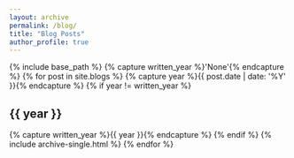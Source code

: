 ```yaml
---
layout: archive
permalink: /blog/
title: "Blog Posts"
author_profile: true
---
```


{% include base_path %}
{% capture written_year %}'None'{% endcapture %}
{% for post in site.blogs %}
  {% capture year %}{{ post.date | date: '%Y' }}{% endcapture %}
  {% if year != written_year %}
    <h2 id="{{ year | slugify }}" class="archive__subtitle">{{ year }}</h2>
    {% capture written_year %}{{ year }}{% endcapture %}
  {% endif %}
  {% include archive-single.html %}
{% endfor %}
